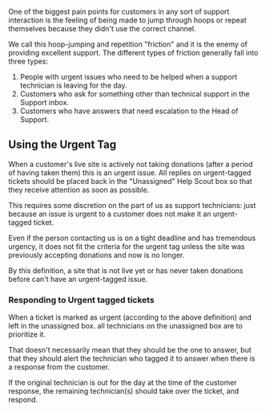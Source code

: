 One of the biggest pain points for customers in any sort of support interaction is the feeling of being made to jump through hoops or repeat themselves because they didn't use the correct channel. 

We call this hoop-jumping and repetition "friction" and it is the enemy of providing excellent support. The different types of friction generally fall into three types:

1. People with urgent issues who need to be helped when a support technician is leaving for the day.
1. Customers who ask for something other than technical support in the Support inbox.
1. Customers who have answers that need escalation to the Head of Support.

## Using the Urgent Tag
When a customer's live site is actively not taking donations (after a period of having taken them) this is an urgent issue. All replies on urgent-tagged tickets should be placed back in the "Unassigned" Help Scout box so that they receive attention as soon as possible. 

This requires some discretion on the part of us as support technicians: just because an issue is urgent to a customer does not make it an urgent-tagged ticket.

Even if the person contacting us is on a tight deadline and has tremendous urgency, it does not fit the criteria for the urgent tag unless the site was previously accepting donations and now is no longer. 

By this definition, a site that is not live yet or has never taken donations before can't have an urgent-tagged issue. 

### Responding to Urgent tagged tickets
When a ticket is marked as urgent (according to the above definition) and left in the unassigned box. all technicians on the unassigned box are to prioritize it. 

That doesn't necessarily mean that they should be the one to answer, but that they should alert the technician who tagged it to answer when there is a response from the customer. 

If the original technician is out for the day at the time of the customer response, the remaining technician(s) should take over the ticket, and respond. 